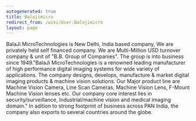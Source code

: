 ```yaml
---
autogenerated: true
title: Balajimicro
redirect_from: /wiki/User:Balajimicro
layout: page
---
```


BalaJi MicroTechnologies is New Delhi, India based company, We are
privately held self financed company. We are Multi-Million USD turnover
company & unit of "B.B. Group of Companies". The group is into business
since 1949."BalaJi MicroTechnologies is a renowned leading manufacturer
of high performance digital imaging systems for wide variety of
applications. The company designs, develops, manufacture & market
digital imaging products & machine vision solutions. Our Major product
line are Machine Vision Camera, Line Scan Cameras, Machine Vision Lens,
F-Mount Machine Vision lenses etc. Our company core interest lies in
security/surveillance, Industrial/machine vision and medical imaging
domain." In adition to strong footprint of business across PAN India,
the company also exports to several countries around the globe.
